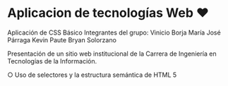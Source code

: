 # Aplicacion de tecnologías Web ♥
Aplicación de CSS Básico
Integrantes del grupo:
Vinicio Borja
María José Párraga
Kevin Paute
Bryan Solorzano

Presentación de un sitio web institucional de la Carrera de Ingeniería en Tecnologías de la Información.

○ Uso de selectores y la estructura semántica de HTML 5 
